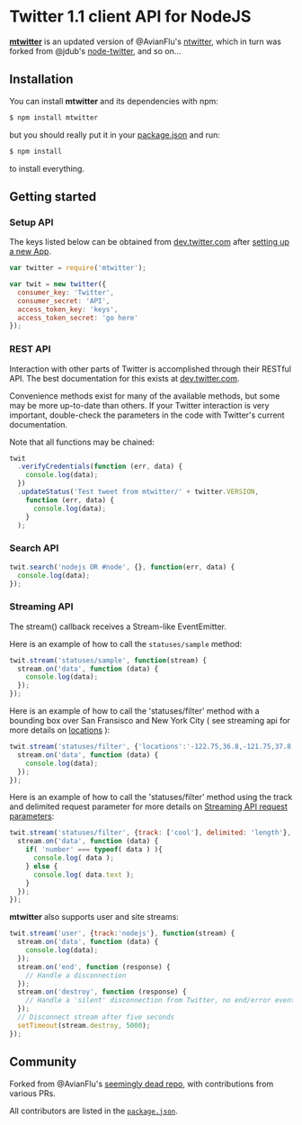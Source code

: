 Twitter 1.1 client API for NodeJS
=================================

__[mtwitter](/passcod/mtwitter)__ is an updated version of
@AvianFlu's [ntwitter](/AvianFlu/ntwitter), which in turn was
forked from @jdub's [node-twitter](/jdub/node-twitter), and so on…


## Installation

You can install __mtwitter__ and its dependencies with npm:

``` bash
$ npm install mtwitter
```

but you should really put it in your
[package.json](http://package.json.nodejitsu.com/) and run:

``` bash
$ npm install
```

to install everything.


## Getting started

### Setup API 

The keys listed below can be obtained from
[dev.twitter.com](http://dev.twitter.com) after
[setting up a new App](https://dev.twitter.com/apps/new).

``` javascript
var twitter = require('mtwitter');

var twit = new twitter({
  consumer_key: 'Twitter',
  consumer_secret: 'API',
  access_token_key: 'keys',
  access_token_secret: 'go here'
});
```


### REST API 

Interaction with other parts of Twitter is accomplished through their RESTful API.
The best documentation for this exists at [dev.twitter.com](http://dev.twitter.com).

Convenience methods exist for many of the available methods, but some may be
more up-to-date than others. If your Twitter interaction is very important,
double-check the parameters in the code with Twitter's current documentation.

Note that all functions may be chained:

``` javascript
twit
  .verifyCredentials(function (err, data) {
    console.log(data);
  })
  .updateStatus('Test tweet from mtwitter/' + twitter.VERSION,
    function (err, data) {
      console.log(data);
    }
  );
```

### Search API 

``` javascript
twit.search('nodejs OR #node', {}, function(err, data) {
  console.log(data);
});
```

### Streaming API 

The stream() callback receives a Stream-like EventEmitter.

Here is an example of how to call the `statuses/sample` method:

``` javascript
twit.stream('statuses/sample', function(stream) {
  stream.on('data', function (data) {
    console.log(data);
  });
});
```
        
Here is an example of how to call the 'statuses/filter' method with a bounding
box over San Fransisco and New York City ( see streaming api for more details
on [locations](https://dev.twitter.com/docs/streaming-api/methods#locations) ):

``` javascript
twit.stream('statuses/filter', {'locations':'-122.75,36.8,-121.75,37.8,-74,40,-73,41'}, function(stream) {
  stream.on('data', function (data) {
    console.log(data);
  });
});
```

Here is an example of how to call the 'statuses/filter' method using the track
and delimited request parameter for more details on [Streaming API request
parameters](https://dev.twitter.com/docs/streaming-apis/parameters#delimited):

``` javascript
twit.stream('statuses/filter', {track: ['cool'], delimited: 'length'}, function(stream) {
  stream.on('data', function (data) {
    if( 'number' === typeof( data ) ){
      console.log( data );
    } else {
      console.log( data.text );
    }
  });
});
```

__mtwitter__ also supports user and site streams:

``` javascript
twit.stream('user', {track:'nodejs'}, function(stream) {
  stream.on('data', function (data) {
    console.log(data);
  });
  stream.on('end', function (response) {
    // Handle a disconnection
  });
  stream.on('destroy', function (response) {
    // Handle a 'silent' disconnection from Twitter, no end/error event fired
  });
  // Disconnect stream after five seconds
  setTimeout(stream.destroy, 5000);
});
```

## Community

Forked from @AvianFlu's [seemingly dead
repo](https://github.com/AvianFlu/ntwitter),
with contributions from various PRs.

All contributors are listed in the
[`package.json`](package.json).